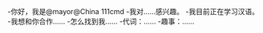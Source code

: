 -你好，我是@mayor@China 111cmd
-我对……感兴趣。
-我目前正在学习汉语。
-我想和你合作……
-怎么找到我……
-代词：……
-趣事：……

<!---
China111cmd/China111cmd是一个特殊的存储库，因为它的'README. Mdbiobly（这个文件）出现在你的GitHub档案中。
您可以单击预览链接查看更改。
--->
